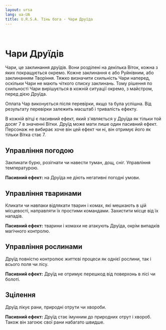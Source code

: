 ```yaml
---
layout: ursa
lang: ua-UA
title: U.R.S.A. Тінь бога - Чари Друїда
---
```


<div id="nav-placeholder"></div>
<script>
$(function(){
  $("#nav-placeholder").load("/ursa_doc/navbar.html");
});
</script>

<br>

# Чари Друїдів

Чари, це заклинання друїдів. Вони розділені на декілька Віток, кожна з
яких покращується окремо. Кожне заклинання є або Руйнівним, або
заклинанням Творіння. Тяжко визначити схильність Чари наперед, оскільки
Чари не мають чіткого списку заклинань. Тому рішення по схильності Чари
вирішується в кожній ситуації окремо, з майстром, перед дією Друїда.

Оплата Чар виконується після перевірки, якщо та була успішна. Від
результату перевірки залежить масштаб і тривалість ефекту.

В кожній вітці є пасивний ефект, який з'являється у Друїда як тільки той
досяг 7 в значенні Вітки. Друїд може мати лише один пасивний ефект.
Персонаж не вибирає хоче він цей ефект чи ні, він отримує його як тільки
Вітка стає 7.

## **Управління погодою**

Закликати бурю, розігнати чи навести туман, дощ, сніг. Управління
температурою.

**Пасивний ефект:** на Друїда не діють негативні погодні умови.

## **Управління тваринами**

Кликати чи навпаки відлякати тварин і комах, які мешкають в цій
місцевості, направляти їх простими командами. Захистити місце від їх
нападів.

**Пасивний ефект:** тварини і комахи не атакують Друїда, окрім випадків
магічного контролю.

## **Управління рослинами**

Друїд повністю контролює життєві процеси як однієї рослини, так і всього
поля чи лісу.

**Пасивний ефект:** Друїд не отримує перешкод від поверхонь в лісі чи
болоті.

## **Зцілення**

Друїд лікує рани, природні отрути чи хвороби.

**Пасивний ефект:** Друїд стає імунним до природних отрут і хвороб. Також
він загоює свої рани набагато швидше.
